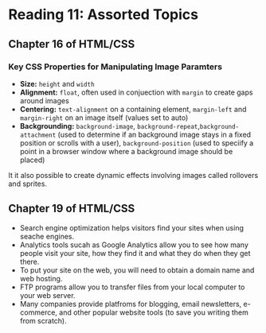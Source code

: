 # Reading 11: Assorted Topics

## Chapter 16 of HTML/CSS

### Key CSS Properties for Manipulating Image Paramters

- **Size:** `height` and `width`
- **Alignment:** `float`, often used in conjuection with `margin` to create gaps around images
- **Centering:** `text-alignment` on a containing element, `margin-left` and `margin-right` on an image itself (values set to auto)
- **Backgrounding:** `background-image`, `background-repeat`,`background-attachment` (used to determine if an background image stays in a fixed position or scrolls with a user), `background-position` (used to speciify a point in a browser window where a background image should be placed)

It it also possible to create dynamic effects involving images called rollovers and sprites.

## Chapter 19 of HTML/CSS

- Search engine optimization helps visitors find your sites when using seache engines.
- Analytics tools sucah as Google Analytics allow you to see how many people visit your site, how they find it and what they do when they get there.
- To put your site on the web, you will need to obtain a domain name and web hosting.
- FTP programs allow you to transfer files from your local computer to your web server.
- Many companies provide platfroms for blogging, email newsletters, e-commerce, and other popular website tools (to save you writing them from scratch).
